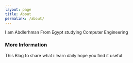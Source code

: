 ```yaml
---
layout: page
title: About
permalink: /about/
---
```


I am Abdlerhman From Egypt studying Computer Engineering 
### More Information

This Blog to share what i learn daily hope you find it useful

